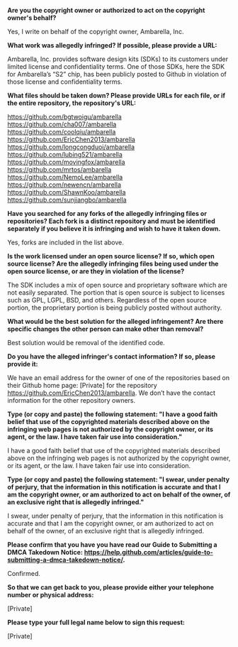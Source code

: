 __Are you the copyright owner or authorized to act on the copyright owner's behalf?__

Yes, I write on behalf of the copyright owner, Ambarella, Inc.

__What work was allegedly infringed? If possible, please provide a URL:__

Ambarella, Inc. provides software design kits (SDKs) to its customers under limited license and confidentiality terms. One of those SDKs, here the SDK for Ambarella’s “S2” chip, has been publicly posted to Github in violation of those license and confidentiality terms.

__What files should be taken down? Please provide URLs for each file, or if the entire repository, the repository's URL:__

https://github.com/bgtwoigu/ambarella  
https://github.com/cha007/ambarella  
https://github.com/coolqiu/ambarella  
https://github.com/EricChen2013/ambarella  
https://github.com/longcongduoi/ambarella  
https://github.com/lubing521/ambarella  
https://github.com/movingfox/ambarella  
https://github.com/mrtos/ambarella  
https://github.com/NemoLee/ambarella  
https://github.com/newencn/ambarella  
https://github.com/ShawnKoo/ambarella  
https://github.com/sunjiangbo/ambarella  

__Have you searched for any forks of the allegedly infringing files or repositories? Each fork is a distinct repository and must be identified separately if you believe it is infringing and wish to have it taken down.__

Yes, forks are included in the list above.

__Is the work licensed under an open source license? If so, which open source license? Are the allegedly infringing files being used under the open source license, or are they in violation of the license?__

The SDK includes a mix of open source and proprietary software which are not easily separated. The portion that is open source is subject to licenses such as GPL, LGPL, BSD, and others. Regardless of the open source portion, the proprietary portion is being publicly posted without authority.

__What would be the best solution for the alleged infringement? Are there specific changes the other person can make other than removal?__

Best solution would be removal of the identified code.

__Do you have the alleged infringer's contact information? If so, please provide it:__

We have an email address for the owner of one of the repositories based on their Github home page: [Private] for the repository https://github.com/EricChen2013/ambarella. We don’t have the contact information for the other repository owners.

__Type (or copy and paste) the following statement: "I have a good faith belief that use of the copyrighted materials described above on the infringing web pages is not authorized by the copyright owner, or its agent, or the law. I have taken fair use into consideration."__

I have a good faith belief that use of the copyrighted materials described above on the infringing web pages is not authorized by the copyright owner, or its agent, or the law. I have taken fair use into consideration.

__Type (or copy and paste) the following statement: "I swear, under penalty of perjury, that the information in this notification is accurate and that I am the copyright owner, or am authorized to act on behalf of the owner, of an exclusive right that is allegedly infringed."__

I swear, under penalty of perjury, that the information in this notification is accurate and that I am the copyright owner, or am authorized to act on behalf of the owner, of an exclusive right that is allegedly infringed.

__Please confirm that you have you have read our Guide to Submitting a DMCA Takedown Notice: https://help.github.com/articles/guide-to-submitting-a-dmca-takedown-notice/.__

Confirmed.

__So that we can get back to you, please provide either your telephone number or physical address:__

[Private]

__Please type your full legal name below to sign this request:__

[Private]
